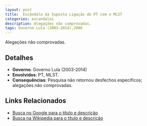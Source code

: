 ```yaml
---
layout: post
title:  Escândalo da Suposta Ligação do PT com o MLST
categories: escandalos
description: Alegações não comprovadas.
tags: Governo Lula (2003-2014),2006
---
```


Alegações não comprovadas.

## Detalhes
- **Governo**: Governo Lula (2003-2014)
- **Envolvidos**: PT, MLST.
- **Consequências**: Pesquisa não retornou desfechos específicos; alegações não comprovadas.

## Links Relacionados
- [Busca no Google para o título e descrição](https://www.google.com/search?q=Esc%C3%A2ndalo%20da%20Suposta%20Liga%C3%A7%C3%A3o%20do%20PT%20com%20o%20MLST%20Alega%C3%A7%C3%B5es%20n%C3%A3o%20comprovadas.%20Governo%20Lula%20%282003-2014%29)
- [Busca na Wikipedia para o título e descrição](https://en.wikipedia.org/w/index.php?search=Esc%C3%A2ndalo%20da%20Suposta%20Liga%C3%A7%C3%A3o%20do%20PT%20com%20o%20MLST%20Alega%C3%A7%C3%B5es%20n%C3%A3o%20comprovadas.%20Governo%20Lula%20%282003-2014%29)
